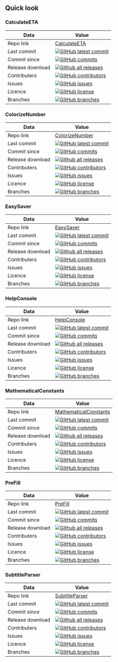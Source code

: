 
## Quick look

### CalculateETA

| Data             | Value                                                    |
| ---------------- | -------------------------------------------------------- |
| Repo link        | [CalculateETA](https://github.com/meokullu/CalculateETA) |
| Last commit      | [![GitHub latest commit](https://badgen.net/github/last-commit/meokullu/CalculateETA)](https://GitHub.com/meokullu/CalculateETA/commit/)
| Commit since     | [![GitHub commits](https://img.shields.io/github/commits-since/meokullu/CalculateETA/v1.1.0)](https://GitHub.com/meokullu/CalculateETA/commit/)
| Release download | [![Github all releases](https://img.shields.io/github/downloads/meokullu/CalculateETA/total.svg)](https://GitHub.com/meokullu/CalculateETA/releases/)
| Contributers     | [![GitHub contributors](https://img.shields.io/github/contributors/meokullu/CalculateETA.svg)](https://GitHub.com/meokullu/CalculateETA/graphs/contributors/)
| Issues           | [![GitHub issues](https://img.shields.io/github/issues/meokullu/CalculateETA.svg)](https://GitHub.com/meokullu/CalculateETA/issues/)
| Licence          | [![GitHub license](https://img.shields.io/github/license/meokullu/CalculateETA)](https://github.com/meokullu/CalculateETA/blob/master/LICENSE)
| Branches         | [![GitHub branches](https://badgen.net/github/branches/meokullu/CalculateETA)](https://github.com/meokullu/CalculateETA/)

### ColorizeNumber

| Data             | Value                                                    |
| ---------------- | -------------------------------------------------------- |
| Repo link        | [ColorizeNumber](https://github.com/meokullu/ColorizeNumber) |
| Last commit      | [![GitHub latest commit](https://badgen.net/github/last-commit/meokullu/ColorizeNumber)](https://GitHub.com/meokullu/ColorizeNumber/commit/)
| Commit since     | [![GitHub commits](https://img.shields.io/github/commits-since/meokullu/ColorizeNumber/v1.0.0)](https://GitHub.com/meokullu/ColorizeNumber/commit/)
| Release download | [![Github all releases](https://img.shields.io/github/downloads/meokullu/ColorizeNumber/total.svg)](https://GitHub.com/meokullu/ColorizeNumber/releases/)
| Contributers     | [![GitHub contributors](https://img.shields.io/github/contributors/meokullu/ColorizeNumber.svg)](https://GitHub.com/meokullu/ColorizeNumber/graphs/contributors/)
| Issues           | [![GitHub issues](https://img.shields.io/github/issues/meokullu/ColorizeNumber.svg)](https://GitHub.com/meokullu/ColorizeNumber/issues/)
| Licence          | [![GitHub license](https://img.shields.io/github/license/meokullu/ColorizeNumber)](https://github.com/meokullu/ColorizeNumber/blob/master/LICENSE)
| Branches         | [![GitHub branches](https://badgen.net/github/branches/meokullu/ColorizeNumber)](https://github.com/meokullu/ColorizeNumber/)

### EasySaver

| Data             | Value                                                    |
| ---------------- | -------------------------------------------------------- |
| Repo link        | [EasySaver](https://github.com/meokullu/EasySaver) |
| Last commit      | [![GitHub latest commit](https://badgen.net/github/last-commit/meokullu/EasySaver)](https://GitHub.com/meokullu/EasySaver/commit/)
| Commit since     | [![GitHub commits](https://img.shields.io/github/commits-since/meokullu/EasySaver/v1.0.0)](https://GitHub.com/meokullu/EasySaver/commit/)
| Release download | [![Github all releases](https://img.shields.io/github/downloads/meokullu/EasySaver/total.svg)](https://GitHub.com/meokullu/EasySaver/releases/)
| Contributers     | [![GitHub contributors](https://img.shields.io/github/contributors/meokullu/EasySaver.svg)](https://GitHub.com/meokullu/EasySaver/graphs/contributors/)
| Issues           | [![GitHub issues](https://img.shields.io/github/issues/meokullu/EasySaver.svg)](https://GitHub.com/meokullu/EasySaver/issues/)
| Licence          | [![GitHub license](https://img.shields.io/github/license/meokullu/EasySaver)](https://github.com/meokullu/EasySaver/blob/master/LICENSE)
| Branches         | [![GitHub branches](https://badgen.net/github/branches/meokullu/EasySaver)](https://github.com/meokullu/EasySaver/)

### HelpConsole

| Data             | Value                                                    |
| ---------------- | -------------------------------------------------------- |
| Repo link        | [HelpConsole](https://github.com/meokullu/HelpConsole) |
| Last commit      | [![GitHub latest commit](https://badgen.net/github/last-commit/meokullu/HelpConsole)](https://GitHub.com/meokullu/HelpConsole/commit/)
| Commit since     | [![GitHub commits](https://img.shields.io/github/commits-since/meokullu/HelpConsole/v1.0.0-rc)](https://GitHub.com/meokullu/HelpConsole/commit/)
| Release download | [![Github all releases](https://img.shields.io/github/downloads/meokullu/HelpConsole/total.svg)](https://GitHub.com/meokullu/HelpConsole/releases/)
| Contributers     | [![GitHub contributors](https://img.shields.io/github/contributors/meokullu/HelpConsole.svg)](https://GitHub.com/meokullu/HelpConsole/graphs/contributors/)
| Issues           | [![GitHub issues](https://img.shields.io/github/issues/meokullu/HelpConsole.svg)](https://GitHub.com/meokullu/HelpConsole/issues/)
| Licence          | [![GitHub license](https://img.shields.io/github/license/meokullu/HelpConsole)](https://github.com/meokullu/HelpConsole/blob/master/LICENSE)
| Branches         | [![GitHub branches](https://badgen.net/github/branches/meokullu/HelpConsole)](https://github.com/meokullu/HelpConsole/)

### MathematicalConstants

| Data             | Value                                                    |
| ---------------- | -------------------------------------------------------- |
| Repo link        | [MathematicalConstants](https://github.com/meokullu/MathematicalConstants) |
| Last commit      | [![GitHub latest commit](https://badgen.net/github/last-commit/meokullu/MathematicalConstants)](https://GitHub.com/meokullu/MathematicalConstants/commit/)
| Commit since     | [![GitHub commits](https://img.shields.io/github/commits-since/meokullu/MathematicalConstants/v1.0.0)](https://GitHub.com/meokullu/MathematicalConstants/commit/)
| Release download | [![Github all releases](https://img.shields.io/github/downloads/meokullu/MathematicalConstants/total.svg)](https://GitHub.com/meokullu/MathematicalConstants/releases/)
| Contributers     | [![GitHub contributors](https://img.shields.io/github/contributors/meokullu/MathematicalConstants.svg)](https://GitHub.com/meokullu/MathematicalConstants/graphs/contributors/)
| Issues           | [![GitHub issues](https://img.shields.io/github/issues/meokullu/MathematicalConstants.svg)](https://GitHub.com/meokullu/MathematicalConstants/issues/)
| Licence          | [![GitHub license](https://img.shields.io/github/license/meokullu/MathematicalConstants)](https://github.com/meokullu/MathematicalConstants/blob/master/LICENSE)
| Branches         | [![GitHub branches](https://badgen.net/github/branches/meokullu/MathematicalConstants)](https://github.com/meokullu/MathematicalConstants/)

### PreFill

| Data             | Value                                                    |
| ---------------- | -------------------------------------------------------- |
| Repo link        | [PreFill](https://github.com/meokullu/PreFill) |
| Last commit      | [![GitHub latest commit](https://badgen.net/github/last-commit/meokullu/PreFill)](https://GitHub.com/meokullu/PreFill/commit/)
| Commit since     | [![GitHub commits](https://img.shields.io/github/commits-since/meokullu/PreFill/v1.0.0)](https://GitHub.com/meokullu/PreFill/commit/)
| Release download | [![Github all releases](https://img.shields.io/github/downloads/meokullu/PreFill/total.svg)](https://GitHub.com/meokullu/PreFill/releases/)
| Contributers     | [![GitHub contributors](https://img.shields.io/github/contributors/meokullu/PreFill.svg)](https://GitHub.com/meokullu/PreFill/graphs/contributors/)
| Issues           | [![GitHub issues](https://img.shields.io/github/issues/meokullu/PreFill.svg)](https://GitHub.com/meokullu/PreFill/issues/)
| Licence          | [![GitHub license](https://img.shields.io/github/license/meokullu/PreFill)](https://github.com/meokullu/PreFill/blob/master/LICENSE)
| Branches         | [![GitHub branches](https://badgen.net/github/branches/meokullu/PreFill)](https://github.com/meokullu/PreFill/)

### SubtitleParser

| Data             | Value                                                    |
| ---------------- | -------------------------------------------------------- |
| Repo link        | [SubtitleParser](https://github.com/meokullu/SubtitleParser) |
| Last commit      | [![GitHub latest commit](https://badgen.net/github/last-commit/meokullu/SubtitleParser)](https://GitHub.com/meokullu/SubtitleParser/commit/)
| Commit since     | [![GitHub commits](https://img.shields.io/github/commits-since/meokullu/SubtitleParser/v2.0.1)](https://GitHub.com/meokullu/SubtitleParser/commit/)
| Release download | [![Github all releases](https://img.shields.io/github/downloads/meokullu/SubtitleParser/total.svg)](https://GitHub.com/meokullu/SubtitleParser/releases/)
| Contributers     | [![GitHub contributors](https://img.shields.io/github/contributors/meokullu/SubtitleParser.svg)](https://GitHub.com/meokullu/SubtitleParser/graphs/contributors/)
| Issues           | [![GitHub issues](https://img.shields.io/github/issues/meokullu/SubtitleParser.svg)](https://GitHub.com/meokullu/SubtitleParser/issues/)
| Licence          | [![GitHub license](https://img.shields.io/github/license/meokullu/SubtitleParser)](https://github.com/meokullu/SubtitleParser/blob/master/LICENSE)
| Branches         | [![GitHub branches](https://badgen.net/github/branches/meokullu/SubtitleParser)](https://github.com/meokullu/SubtitleParser/)

